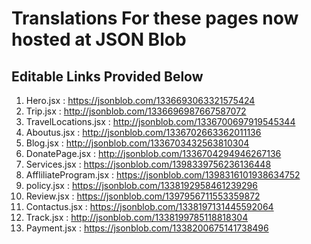 # Translations For these pages now hosted at JSON Blob
## Editable Links Provided Below
1. Hero.jsx : https://jsonblob.com/1336693063321575424
2. Trip.jsx : http://jsonblob.com/1336696987667587072
3. TravelLocations.jsx : http://jsonblob.com/1336700697919545344
4. Aboutus.jsx : http://jsonblob.com/1336702663362011136
5. Blog.jsx : http://jsonblob.com/1336703432563810304
6. DonatePage.jsx : http://jsonblob.com/1336704294946267136
7. Services.jsx : https://jsonblob.com/1398339756236136448
8. AffliliateProgram.jsx : https://jsonblob.com/1398316101938634752
9. policy.jsx : https://jsonblob.com/1338192958461239296
10. Review.jsx : https://jsonblob.com/1397956711553359872
11. Contactus.jsx : https://jsonblob.com/1338197131445592064
12. Track.jsx : http://jsonblob.com/1338199785118818304
13. Payment.jsx : https://jsonblob.com/1338200675141738496